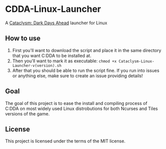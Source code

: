 # CDDA-Linux-Launcher
A [Cataclysm: Dark Days Ahead](https://cataclysmdda.org/) launcher for Linux

## How to use
1. First you'll want to download the script and place it in the same directory that you want C:DDA to be installed at. 
2. Then you'll want to mark it as executable: `chmod +x Cataclysm-Linux-Launcher-v(version).sh`
3. After that you should be able to run the script fine. 
If you run into issues or anything else, make sure to create an issue providing details!

## Goal
The goal of this project is to ease the install and compiling process of C:DDA on most widely used Linux distrobutions for both Ncurses and Tiles versions of the game.

## License
This project is licensed under the terms of the MIT license.

